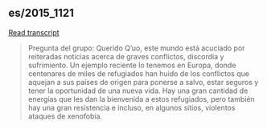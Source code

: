 ## es/2015_1121


[Read transcript](es/2015/2015_1121)

> Pregunta del grupo:  Querido Q’uo, este mundo está acuciado por reiteradas noticias acerca de graves conflictos, discordia y sufrimiento. Un ejemplo reciente lo tenemos en Europa, donde centenares de miles de refugiados han huido de los conflictos que aquejan a sus países de origen para ponerse a salvo, estar seguros y tener la oportunidad de una nueva vida. Hay una gran cantidad de energías que les dan la bienvenida a estos refugiados, pero también  hay una gran resistencia e incluso, en algunos sitios, violentos ataques de xenofobia.

[<i class="fas fa-file-pdf"></i>](http://llresearch.org/transcripts/issues/2015_spanish/2015_1121.aspx) [<i class="fas fa-external-link-alt"></i>](http://llresearch.org/transcripts/issues/2015_spanish/2015_1121.aspx)
 